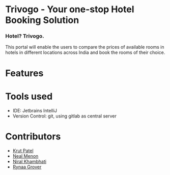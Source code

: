 # Trivogo - Your one-stop Hotel Booking Solution

### Hotel? Trivogo.

This portal will enable the users to compare the prices of available rooms in hotels in different locations across India and book the rooms of their choice.

# Features


# Tools used

+ IDE: Jetbrains IntelliJ
+ Version Control: git, using gitlab as central server

# Contributors

+ [Krut Patel](@mach64)
+ [Neal Menon]()
+ [Niral Khambhati](@niralk)
+ [Rynaa Grover]()
